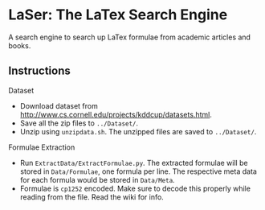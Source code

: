 # LaSer: The LaTex Search Engine
A search engine to search up LaTex formulae from academic articles and books.

Instructions
------------
Dataset
* Download dataset from http://www.cs.cornell.edu/projects/kddcup/datasets.html.
* Save all the zip files to ```../Dataset/```.
* Unzip using ```unzipdata.sh```. The unzipped files are saved to ```../Dataset/```.

Formulae Extraction
* Run ```ExtractData/ExtractFormulae.py```. The extracted formulae will be stored in ```Data/Formulae```, one formula per line. The respective meta data for each formula would be stored in ```Data/Meta```.
* Formulae is ```cp1252``` encoded. Make sure to decode this properly while reading from the file. Read the wiki for info.
